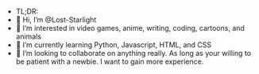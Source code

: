 - TL;DR:
- 🌈 Hi, I’m @Lost-Starlight
- 🦄 I’m interested in video games, anime, writing, coding, cartoons, and animals
- 🌱 I’m currently learning Python, Javascript, HTML, and CSS
- 💞️ I’m looking to collaborate on anything really. As long as your willing to be patient with a newbie. I want to gain more experience.
